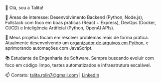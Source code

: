 👋 Olá, sou a Talita!

🎯 Áreas de interesse: Desenvolvimento Backend (Python, Node.js), Fullstack com foco em boas práticas (React + Express), DevOps (Docker, CI/CD) e Inteligência Artificial (Python, OpenAI APIs).

🔧 Meus projetos focam em resolver problemas reais de forma prática. Atualmente desenvolvendo um [organizador de arquivos em Python](link), e aprimorando automações com JavaScript.

📚 Estudante de Engenharia de Software. Sempre buscando evoluir com foco em código limpo, testes automatizados e infraestrutura escalável.

📫 Contato: [talita.rolin7@gmail.com](mailto:talita.rolin7@gmail.com) | [LinkedIn](https://www.linkedin.com/in/talitarolin/)


<!---
talitarolin/talitarolin é um repositório ✨ especial ✨ porque o arquivo `README.md` (este arquivo) aparece no meu perfil GitHub.
Você pode clicar no link Preview para dar uma espiadinha em como vai ficar.
--->



